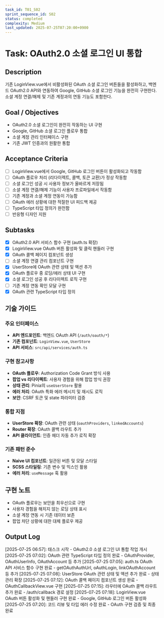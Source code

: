 ```yaml
---
task_id: T01_S02
sprint_sequence_id: S02
status: completed
complexity: Medium
last_updated: 2025-07-25T07:20:00+0900
---
```


# Task: OAuth2.0 소셜 로그인 UI 통합

## Description
기존 LoginView.vue에서 비활성화된 OAuth 소셜 로그인 버튼들을 활성화하고, 백엔드 OAuth2.0 API와 연동하여 Google, GitHub 소셜 로그인 기능을 완전히 구현한다. 소셜 계정 연결/해제 및 기존 계정과의 연동 기능도 포함한다.

## Goal / Objectives
- OAuth2.0 소셜 로그인이 완전히 작동하는 UI 구현
- Google, GitHub 소셜 로그인 플로우 통합
- 소셜 계정 관리 인터페이스 구현
- 기존 JWT 인증과의 원활한 통합

## Acceptance Criteria
- [ ] LoginView.vue에서 Google, GitHub 로그인 버튼이 활성화되고 작동함
- [ ] OAuth 플로우 처리 (리다이렉트, 콜백, 토큰 교환)가 정상 작동함
- [ ] 소셜 로그인 성공 시 사용자 정보가 올바르게 저장됨
- [ ] 소셜 계정 연결/해제 기능이 사용자 프로파일에서 작동함
- [ ] 기존 계정과 소셜 계정 연동이 가능함
- [ ] OAuth 에러 상황에 대한 적절한 UI 피드백 제공
- [ ] TypeScript 타입 정의가 완전함
- [ ] 반응형 디자인 지원

## Subtasks
- [x] OAuth2.0 API 서비스 함수 구현 (auth.ts 확장)
- [x] LoginView.vue OAuth 버튼 활성화 및 클릭 핸들러 구현
- [x] OAuth 콜백 페이지 컴포넌트 생성
- [ ] 소셜 계정 연결 관리 컴포넌트 구현
- [x] UserStore에 OAuth 관련 상태 및 액션 추가
- [x] OAuth 플로우 중 로딩/에러 상태 UI 구현
- [x] 소셜 로그인 성공 후 리다이렉트 로직 구현
- [ ] 기존 계정 연동 확인 모달 구현
- [x] OAuth 관련 TypeScript 타입 정의

## 기술 가이드

### 주요 인터페이스
- **API 엔드포인트**: 백엔드 OAuth API (`/auth/oauth/*`)
- **기존 컴포넌트**: `LoginView.vue`, `UserStore`
- **API 서비스**: `src/api/services/auth.ts`

### 구현 참고사항
- **OAuth 플로우**: Authorization Code Grant 방식 사용
- **팝업 vs 리다이렉트**: 사용자 경험을 위해 팝업 방식 권장
- **상태 관리**: Pinia의 `useUserStore` 활용
- **에러 처리**: OAuth 특화 에러 메시지 및 재시도 로직
- **보안**: CSRF 토큰 및 state 파라미터 검증

### 통합 지점
- **UserStore 확장**: OAuth 관련 상태 (`oauthProviders`, `linkedAccounts`)
- **Router 확장**: OAuth 콜백 라우트 추가
- **API 클라이언트**: 인증 헤더 자동 추가 로직 확장

### 기존 패턴 준수
- **Naive UI 컴포넌트**: 일관된 버튼 및 모달 스타일
- **SCSS 스타일링**: 기존 변수 및 믹스인 활용
- **에러 처리**: `useMessage` 훅 활용

## 구현 노트
- OAuth 플로우는 보안을 최우선으로 구현
- 사용자 경험을 해치지 않는 로딩 상태 표시
- 소셜 계정 연동 시 기존 데이터 보존
- 팝업 차단 상황에 대한 대체 플로우 제공

## Output Log

[2025-07-25 06:57]: 태스크 시작 - OAuth2.0 소셜 로그인 UI 통합 작업 개시
[2025-07-25 07:02]: OAuth 관련 TypeScript 타입 정의 완료 - OAuthProvider, OAuthUserInfo, OAuthAccount 등 추가
[2025-07-25 07:05]: auth.ts OAuth API 서비스 함수 구현 완료 - getOAuthAuthUrl, oAuthLogin, linkOAuthAccount 등 추가
[2025-07-25 07:08]: UserStore OAuth 관련 상태 및 액션 추가 완료 - 상태 관리 확장
[2025-07-25 07:12]: OAuth 콜백 페이지 컴포넌트 생성 완료 - OAuthCallbackView.vue 구현
[2025-07-25 07:15]: 라우터에 OAuth 콜백 라우트 추가 완료 - /auth/callback 경로 설정
[2025-07-25 07:18]: LoginView.vue OAuth 버튼 활성화 및 핸들러 구현 완료 - Google, GitHub 로그인 버튼 활성화
[2025-07-25 07:20]: 코드 리뷰 및 타입 에러 수정 완료 - OAuth 구현 검증 및 최종 완료